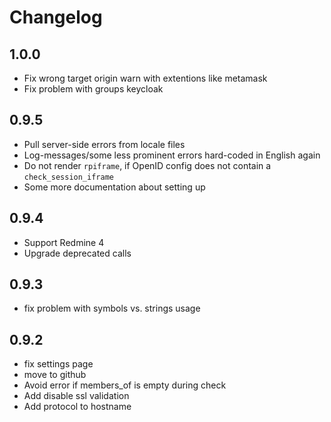 # Changelog

## 1.0.0
* Fix wrong target origin warn with extentions like metamask
* Fix problem with groups keycloak

## 0.9.5
* Pull server-side errors from locale files
* Log-messages/some less prominent errors hard-coded in English again 
* Do not render `rpiframe`, if OpenID config does not contain a `check_session_iframe`
* Some more documentation about setting up

## 0.9.4
* Support Redmine 4
* Upgrade deprecated calls

## 0.9.3
* fix problem with symbols vs. strings usage

## 0.9.2
* fix settings page
* move to github
* Avoid error if members_of is empty during check
* Add disable ssl validation
* Add protocol to hostname

